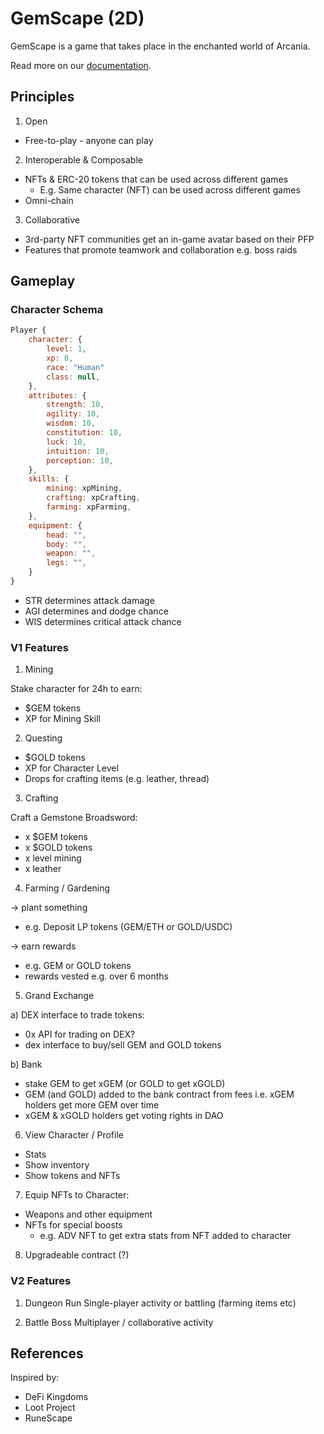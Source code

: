 # GemScape (2D)

GemScape is a game that takes place in the enchanted world of Arcania. 

Read more on our [documentation](https://docs.adv3nture.xyz/introduction/gemscape).

## Principles

1. Open
- Free-to-play - anyone can play

2. Interoperable & Composable
- NFTs & ERC-20 tokens that can be used across different games
    - E.g. Same character (NFT) can be used across different games
- Omni-chain

3. Collaborative
- 3rd-party NFT communities get an in-game avatar based on their PFP
- Features that promote teamwork and collaboration e.g. boss raids

## Gameplay

### Character Schema

```javascript
Player {
    character: {
        level: 1,
        xp: 0,
        race: "Human"
        class: null,
    },
    attributes: {
        strength: 10,
        agility: 10,
        wisdom: 10,
        constitution: 10,
        luck: 10,
        intuition: 10,
        perception: 10,
    },
    skills: {
        mining: xpMining,
        crafting: xpCrafting,
        farming: xpFarming,
    },
    equipment: {
        head: "",
        body: "",
        weapon: "",
        legs: "",
    }
}
```

- STR determines attack damage
- AGI determines and dodge chance
- WIS determines critical attack chance

### V1 Features

1. Mining

Stake character for 24h to earn:
- $GEM tokens
- XP for Mining Skill

2. Questing
- $GOLD tokens
- XP for Character Level
- Drops for crafting items (e.g. leather, thread)

3. Crafting

Craft a Gemstone Broadsword:
- x $GEM tokens
- x $GOLD tokens
- x level mining
- x leather

4. Farming / Gardening

-> plant something
- e.g. Deposit LP tokens (GEM/ETH or GOLD/USDC) 

-> earn rewards
- e.g. GEM or GOLD tokens
- rewards vested e.g. over 6 months

5. Grand Exchange

a) DEX interface to trade tokens:
- 0x API for trading on DEX?
- dex interface to buy/sell GEM and GOLD tokens

b) Bank
- stake GEM to get xGEM (or GOLD to get xGOLD)
- GEM (and GOLD) added to the bank contract from fees i.e. xGEM holders get more GEM over time
- xGEM & xGOLD holders get voting rights in DAO

6. View Character / Profile
- Stats
- Show inventory
- Show tokens and NFTs

7. Equip NFTs to Character:
- Weapons and other equipment
- NFTs for special boosts
    - e.g. ADV NFT to get extra stats from NFT added to character

8. Upgradeable contract (?)

### V2 Features

1. Dungeon Run
Single-player activity 
or battling (farming items etc)

2. Battle Boss
Multiplayer / collaborative activity

## References

Inspired by:
- DeFi Kingdoms
- Loot Project
- RuneScape

